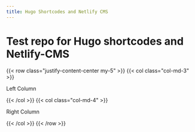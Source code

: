 ```yaml
---
title: Hugo Shortcodes and Netlify CMS
---
```

# Test repo for Hugo shortcodes and Netlify-CMS

{{< row class="justify-content-center my-5" >}}
{{< col class="col-md-3" >}}

Left Column

{{< /col >}}
{{< col class="col-md-4" >}}

Right Column

{{< /col >}}
{{< /row >}}